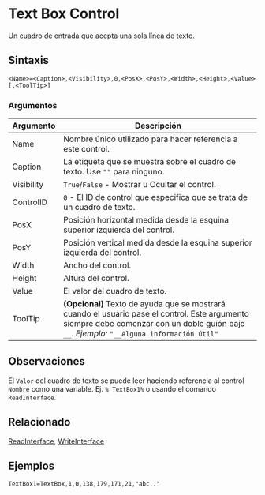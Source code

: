 # Text Box Control

Un cuadro de entrada que acepta una sola línea de texto.

## Sintaxis

```pebakery
<Name>=<Caption>,<Visibility>,0,<PosX>,<PosY>,<Width>,<Height>,<Value>[,<ToolTip>]
```

### Argumentos

| Argumento | Descripción |
| --- | --- |
| Name | Nombre único utilizado para hacer referencia a este control. |
| Caption | La etiqueta que se muestra sobre el cuadro de texto. Use `""` para ninguno. |
| Visibility | `True`/`False` - Mostrar u Ocultar el control. |
| ControlID | `0` - El ID de control que especifica que se trata de un cuadro de texto. |
| PosX | Posición horizontal medida desde la esquina superior izquierda del control. |
| PosY | Posición vertical medida desde la esquina superior izquierda del control. |
| Width | Ancho del control. |
| Height | Altura del control. |
| Value | El valor del cuadro de texto. |
| ToolTip | **(Opcional)** Texto de ayuda que se mostrará cuando el usuario pase el control. Este argumento siempre debe comenzar con un doble guión bajo `__`. *Ejemplo:* `"__Alguna información útil"` |

## Observaciones

El `Valor` del cuadro de texto se puede leer haciendo referencia al control `Nombre` como una variable. Ej. `% TextBox1%` o usando el comando `ReadInterface`.

## Relacionado

[ReadInterface](/Commands/Interface/ReadInterface.md), [WriteInterface](/Commands/Interface/WriteInterface.md)

## Ejemplos

```pebakery
TextBox1=TextBox,1,0,138,179,171,21,"abc.."
```
